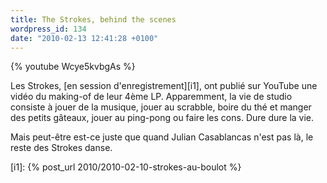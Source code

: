 ```yaml
---
title: The Strokes, behind the scenes
wordpress_id: 134
date: "2010-02-13 12:41:28 +0100"
---
```


{% youtube Wcye5kvbgAs %}

Les Strokes, [en session d'enregistrement][i1], ont publié sur YouTube une vidéo
du making-of de leur 4ème LP. Apparemment, la vie de studio consiste à jouer de
la musique, jouer au scrabble, boire du thé et manger des petits gâteaux, jouer
au ping-pong ou faire les cons. Dure dure la vie.

Mais peut-être est-ce juste que quand Julian Casablancas n'est pas là, le reste
des Strokes danse.

[i1]: {% post_url 2010/2010-02-10-strokes-au-boulot %}
